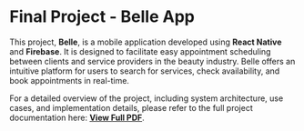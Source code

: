 <!DOCTYPE html>
<html lang="en">
<head>
  <meta charset="UTF-8">
  <meta name="viewport" content="width=device-width, initial-scale=1.0">

</head>
<body>
  <h1>Final Project - Belle App</h1>
  <p>
    This project, <strong>Belle</strong>, is a mobile application developed using <strong>React Native</strong> and <strong>Firebase</strong>. 
    It is designed to facilitate easy appointment scheduling between clients and service providers in the beauty industry. 
    Belle offers an intuitive platform for users to search for services, check availability, and book appointments in real-time.
  </p>
  <p>
    For a detailed overview of the project, including system architecture, use cases, and implementation details, 
    please refer to the full project documentation here: 
    <a href="link_to_your_PDF" target="_blank"><strong>View Full PDF</strong></a>.
  </p>
</body>
</html>
